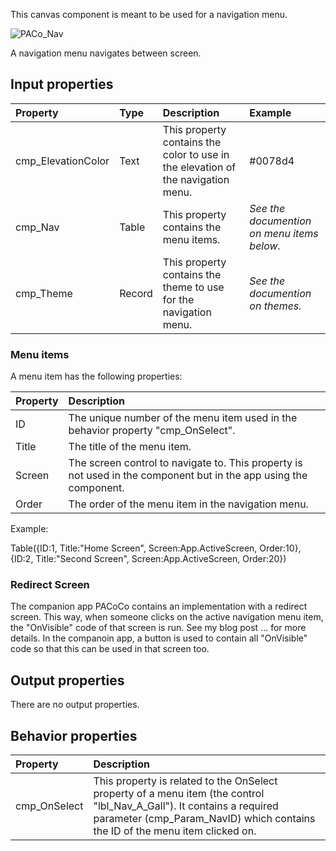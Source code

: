 This canvas component is meant to be used for a navigation menu.

![PACo_Nav](https://user-images.githubusercontent.com/35654198/197222505-7e7f42d7-9014-4471-a93a-c37c3f97a3e4.png)

A navigation menu navigates between screen.

## **Input properties**

| Property | Type | Description | Example |
| :--- | :--- | :--- | :--- |
| cmp_ElevationColor | Text | This property contains the color to use in the elevation of the navigation menu. | #0078d4 |
| cmp_Nav | Table | This property contains the menu items. | *See the documention on menu items below.* |
| cmp_Theme | Record | This property contains the theme to use for the navigation menu. | *See the documention on themes.* |

### Menu items
A menu item has the following properties:

| Property | Description |
| :--- | :--- |
| ID | The unique number of the menu item used in the behavior property "cmp_OnSelect". |
| Title | The title of the menu item. |
| Screen | The screen control to navigate to. This property is not used in the component but in the app using the component.  |
| Order | The order of the menu item in the navigation menu. |

Example:

Table({ID:1, Title:"Home Screen", Screen:App.ActiveScreen, Order:10}, {ID:2, Title:"Second Screen", Screen:App.ActiveScreen, Order:20})

### Redirect Screen
The companion app PACoCo contains an implementation with a redirect screen. This way, when someone clicks on the active navigation menu item, 
the "OnVisible" code of that screen is run. See my blog post ... for more details. In the companoin app, a button is used to contain 
all "OnVisible" code so that this can be used in that screen too.

## **Output properties**

There are no output properties.

## **Behavior properties**

| Property | Description |
| :--- | :--- |
| cmp_OnSelect | This property is related to the OnSelect property of a menu item (the control "lbl_Nav_A_Gall"). It contains a required parameter (cmp_Param_NavID) which contains the ID of the menu item clicked on. |
